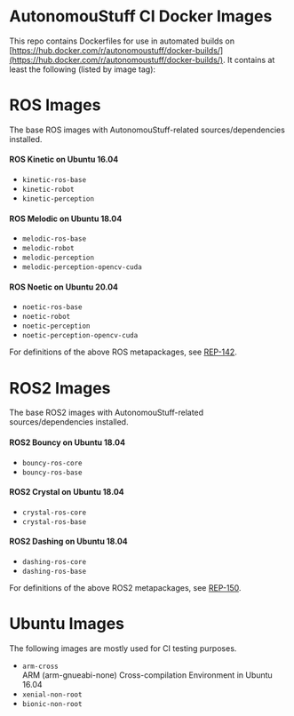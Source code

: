 # AutonomouStuff CI Docker Images #

This repo contains Dockerfiles for use in automated builds on [https://hub.docker.com/r/autonomoustuff/docker-builds/](https://hub.docker.com/r/autonomoustuff/docker-builds/).
It contains at least the following (listed by image tag):

# ROS Images

The base ROS images with AutonomouStuff-related sources/dependencies installed.

#### ROS Kinetic on Ubuntu 16.04
- `kinetic-ros-base`
- `kinetic-robot`
- `kinetic-perception`

#### ROS Melodic on Ubuntu 18.04
- `melodic-ros-base`
- `melodic-robot`
- `melodic-perception`
- `melodic-perception-opencv-cuda`

#### ROS Noetic on Ubuntu 20.04
- `noetic-ros-base`
- `noetic-robot`
- `noetic-perception`
- `noetic-perception-opencv-cuda`

For definitions of the above ROS metapackages, see [REP-142](http://www.ros.org/reps/rep-0142.html).

# ROS2 Images

The base ROS2 images with AutonomouStuff-related sources/dependencies installed.

#### ROS2 Bouncy on Ubuntu 18.04
- `bouncy-ros-core`
- `bouncy-ros-base`

#### ROS2 Crystal on Ubuntu 18.04
- `crystal-ros-core`
- `crystal-ros-base`

#### ROS2 Dashing on Ubuntu 18.04
- `dashing-ros-core`
- `dashing-ros-base`


For definitions of the above ROS2 metapackages, see [REP-150](http://www.ros.org/reps/rep-0150.html).

# Ubuntu Images
The following images are mostly used for CI testing purposes.

- `arm-cross`  
ARM (arm-gnueabi-none) Cross-compilation Environment in Ubuntu 16.04
- `xenial-non-root`
- `bionic-non-root`
